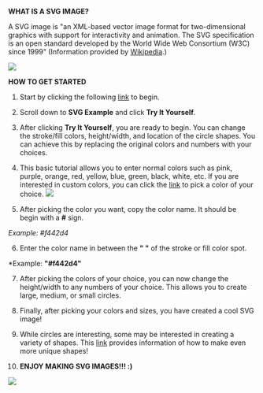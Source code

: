 **WHAT IS A SVG IMAGE?**

A SVG image is "an XML-based vector image format for two-dimensional graphics with support for interactivity and animation. The SVG specification is an open standard developed by the World Wide Web Consortium (W3C) since 1999"
(Information provided by [Wikipedia](https://en.wikipedia.org/wiki/Scalable_Vector_Graphics).)

![](http://www.sagehill.net/docbookxsl/images/circles.png)

**HOW TO GET STARTED**

1. Start by clicking the following [link](https://www.w3schools.com/graphics/svg_intro.asp) to begin.

2. Scroll down to **SVG Example** and click **Try It Yourself**.

3. After clicking **Try It Yourself**, you are ready to begin. You can change the stroke/fill colors, height/width, and location of the circle shapes. You can achieve this by replacing the original colors and numbers with your choices.

4. This basic tutorial allows you to enter normal colors such as pink, purple, orange, red, yellow, blue, green, black, white, etc. If you are interested in custom colors, you can click the [link](https://www.google.com/search?client=safari&rls=en&q=hex+color+picker&ie=UTF-8&oe=UTF-8) to pick a color of your choice.
![](http://images.my-addr.com/img/picker/map-saturationvc88.png)

5. After picking the color you want, copy the color name. It should be begin with a **#** sign.

  *Example: #f442d4*

6. Enter the color name in between the **" "** of the stroke or fill color spot.

  *Example: **"#f442d4"**

7. After picking the colors of your choice, you can now change the height/width to any numbers of your choice. This allows you to create large, medium, or small circles.

8. Finally, after picking your colors and sizes, you have created a cool SVG image!

9. While circles are interesting, some may be interested in creating a variety of shapes. This [link](https://developer.mozilla.org/en-US/docs/Web/SVG/Tutorial/Basic_Shapes) provides information of how to make even more unique shapes!

10. **ENJOY MAKING SVG IMAGES!!! :)**

![](https://encrypted-tbn0.gstatic.com/images?q=tbn:ANd9GcQS5oSt8d0Oc6X74lmYEDI_QK6pZan4CvoQ8dKyFEj2KXzslqVXGw)
